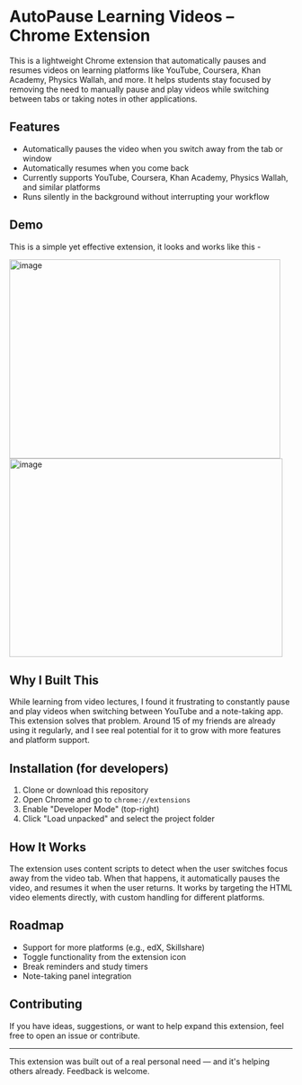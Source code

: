 # AutoPause Learning Videos – Chrome Extension

This is a lightweight Chrome extension that automatically pauses and resumes videos on learning platforms like YouTube, Coursera, Khan Academy, Physics Wallah, and more. It helps students stay focused by removing the need to manually pause and play videos while switching between tabs or taking notes in other applications.

## Features

- Automatically pauses the video when you switch away from the tab or window
- Automatically resumes when you come back
- Currently supports YouTube, Coursera, Khan Academy, Physics Wallah, and similar platforms
- Runs silently in the background without interrupting your workflow

## Demo
This is a simple yet effective extension, it looks and works like this - 


<img width="482" height="354" alt="image" src="https://github.com/user-attachments/assets/4f42cf46-301c-4376-b6c8-50501cb9a242" />
<img width="486" height="353" alt="image" src="https://github.com/user-attachments/assets/1953518e-bb94-4011-9bbd-12a3b45300ed" />



## Why I Built This

While learning from video lectures, I found it frustrating to constantly pause and play videos when switching between YouTube and a note-taking app. This extension solves that problem. Around 15 of my friends are already using it regularly, and I see real potential for it to grow with more features and platform support.

## Installation (for developers)

1. Clone or download this repository
2. Open Chrome and go to `chrome://extensions`
3. Enable "Developer Mode" (top-right)
4. Click "Load unpacked" and select the project folder

## How It Works

The extension uses content scripts to detect when the user switches focus away from the video tab. When that happens, it automatically pauses the video, and resumes it when the user returns. It works by targeting the HTML video elements directly, with custom handling for different platforms.

## Roadmap

- Support for more platforms (e.g., edX, Skillshare)
- Toggle functionality from the extension icon
- Break reminders and study timers
- Note-taking panel integration

## Contributing

If you have ideas, suggestions, or want to help expand this extension, feel free to open an issue or contribute.

---

This extension was built out of a real personal need — and it's helping others already. Feedback is welcome.

